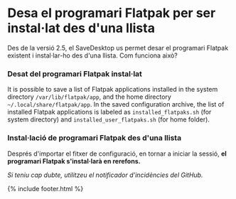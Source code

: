 # Desa el programari Flatpak per ser instal·lat des d'una llista
Des de la versió 2.5, el SaveDesktop us permet desar el programari Flatpak existent i instal·lar-ho des d'una llista. Com funciona això?

### Desat del programari Flatpak instal·lat
It is possible to save a list of Flatpak applications installed in the system directory `/var/lib/flatpak/app`, and the home directory `~/.local/share/flatpak/app`. In the saved configuration archive, the list of installed Flatpak applications is labeled as `installed_flatpaks.sh` (for system directory) and `installed_user_flatpaks.sh` (for home folder).

### Instal·lació de programari Flatpak des d'una llista
Després d'importar el fitxer de configuració, en tornar a iniciar la sessió, **el programari Flatpak s'instal·larà en rerefons.**

_Si teniu cap dubte, utilitzeu el notificador d'incidències del GitHub._

{% include footer.html %}
